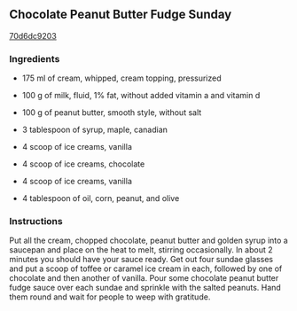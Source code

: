## Chocolate Peanut Butter Fudge Sunday

[70d6dc9203](http://www.food.com/recipe/chocolate-peanut-butter-fudge-sunday-485130)

### Ingredients

 - 175 ml of cream, whipped, cream topping, pressurized

 - 100 g of milk, fluid, 1% fat, without added vitamin a and vitamin d

 - 100 g of peanut butter, smooth style, without salt

 - 3 tablespoon of syrup, maple, canadian

 - 4 scoop of ice creams, vanilla

 - 4 scoop of ice creams, chocolate

 - 4 scoop of ice creams, vanilla

 - 4 tablespoon of oil, corn, peanut, and olive

### Instructions

Put all the cream, chopped chocolate, peanut butter and golden syrup into a saucepan and place on the heat to melt, stirring occasionally. In about 2 minutes you should have your sauce ready. Get out four sundae glasses and put a scoop of toffee or caramel ice cream in each, followed by one of chocolate and then another of vanilla. Pour some chocolate peanut butter fudge sauce over each sundae and sprinkle with the salted peanuts. Hand them round and wait for people to weep with gratitude.